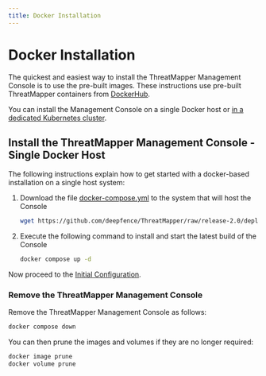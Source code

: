```yaml
---
title: Docker Installation
---
```


# Docker Installation

The quickest and easiest way to install the ThreatMapper Management Console is to use the pre-built images.  These instructions use pre-built ThreatMapper containers from [DockerHub](https://hub.docker.com/u/khulnasoft).

You can install the Management Console on a single Docker host or [in a dedicated Kubernetes cluster](kubernetes).

## Install the ThreatMapper Management Console - Single Docker Host

The following instructions explain how to get started with a docker-based installation on a single host system:

1. Download the file [docker-compose.yml](https://github.com/deepfence/ThreatMapper/blob/release-2.0/deployment-scripts/docker-compose.yml) to the system that will host the Console

    ```bash
    wget https://github.com/deepfence/ThreatMapper/raw/release-2.0/deployment-scripts/docker-compose.yml
    ```

2. Execute the following command to install and start the latest build of the Console

    ```bash
    docker compose up -d
    ```

Now proceed to the [Initial Configuration](initial-configuration).

### Remove the ThreatMapper Management Console

Remove the ThreatMapper Management Console as follows:

```bash
docker compose down
```

You can then prune the images and volumes if they are no longer required:

```bash
docker image prune
docker volume prune
```
